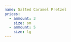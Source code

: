 ```yaml
---
name: Salted Caramel Pretzel
prices:
  - ammount: 3
    size: sm
  - ammount: 5
    size: lg
---
```

